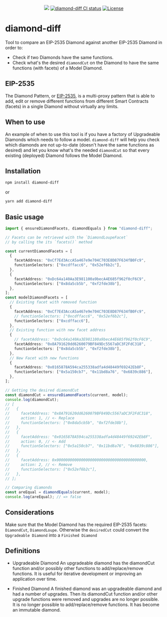 <p align="center">
<a href="https://codecov.io/gh/ubinatus/diamond-diff"><img src="https://codecov.io/gh/ubinatus/diamond-diff/branch/main/graph/badge.svg?token=NGBO197H7Y"/></a>
<a href="https://github.com/ubinatus/diamond-diff/actions/workflows/test.yml"><img src="https://github.com/ubinatus/diamond-diff/actions/workflows/test.yml/badge.svg?branch=main&event=push" alt="diamond-diff CI status" /></a>
<a href="https://opensource.org/licenses/MIT" rel="nofollow"><img src="https://img.shields.io/github/license/ubinatus/diamond-diff" alt="License"></a>
</p>

# diamond-diff

Tool to compare an EIP-2535 Diamond against another EIP-2535 Diamond in order to:

- Check if two Diamonds have the same functions.
- Check what's the desired `diamondCut` on the Diamond to have the same functions (with facets) of a Model Diamond.

## EIP-2535

The Diamond Pattern, or [EIP-2535](https://eips.ethereum.org/EIPS/eip-2535), is a multi-proxy pattern that is able to add, edit or remove different functions from different Smart Contracts (facets) in a single Diamond without virtually any limits.

## When to use

An example of when to use this tool is if you have a factory of Upgradeable Diamonds which needs to follow a model. `diamond-diff` will help you check which diamonds are not up-to-date (doesn't have the same functions as desired) and let you know what's the needed `diamondCut` so that every existing (deployed) Diamond follows the Model Diamond.

## Installation

```bash
npm install diamond-diff
```

or

```bash
yarn add diamond-diff
```

## Basic usage

```ts
import { ensureDiamondFacets, diamondEquals } from "diamond-diff";

// Facets can be retrieved with the `DiamondLoupeFacet`
// by calling the its `facets()` method

const currentDiamondFacets = [
  {
    facetAddress: "0xCf7Ed3AccA5a467e9e704C703E8D87F634fB0Fc9",
    functionSelectors: ["0xcdffacc6", "0x52ef6b2c"],
  },
  {
    facetAddress: "0xDc64a140Aa3E981100a9becA4E685f962f0cF6C9",
    functionSelectors: ["0x8da5cb5b", "0xf2fde38b"],
  },
];
const modelDiamondFacets = [
  // Existing facet with removed function
  {
    facetAddress: "0xCf7Ed3AccA5a467e9e704C703E8D87F634fB0Fc9",
    // functionSelectors: ["0xcdffacc6", "0x52ef6b2c"],
    functionSelectors: ["0xcdffacc6"],
  },
  // Existing function with new facet address
  {
    // facetAddress: "0xDc64a140Aa3E981100a9becA4E685f962f0cF6C9",
    facetAddress: "0x8A791620dd6260079BF849Dc5567aDC3F2FdC318",
    functionSelectors: ["0x8da5cb5b", "0xf2fde38b"],
  },
  // New Facet with new functions
  {
    facetAddress: "0x0165878A594ca255338adfa4d48449f69242Eb8F",
    functionSelectors: ["0x5a150cb7", "0x11bd8a76", "0x6839c886"],
  },
];

// Getting the desired diamondCut
const diamondCut = ensureDiamondFacets(current, model);
console.log(diamondCut);
// [
//   {
//     facetAddress: "0x8A791620dd6260079BF849Dc5567aDC3F2FdC318",
//     action: 1, // <- Replace
//     functionSelectors: ["0x8da5cb5b", "0xf2fde38b"],
//   },
//   {
//     facetAddress: "0x0165878A594ca255338adfa4d48449f69242Eb8F",
//     action: 0, // <- Add
//     functionSelectors: ["0x5a150cb7", "0x11bd8a76", "0x6839c886"],
//   },
//   {
//     facetAddress: 0x0000000000000000000000000000000000000000,
//     action: 2, // <- Remove
//     functionSelectors: ["0x52ef6b2c"],
//   },
// ];

// Comparing diamonds
const areEqual = diamondEquals(current, model);
console.log(areEqual); // => false
```

## Considerations

Make sure that the Model Diamond has the required EIP-2535 facets: `DiamondCut`, `DiamondLoupe`. Otherwise the `desiredCut` could convert the `Upgradeable Diamond` into a `Finished Diamond`

## Definitions

- Upgradeable Diamond An upgradeable diamond has the diamondCut function and/or possibly other functions to add/replace/remove functions. It is useful for iterative development or improving an application over time.

- Finished Diamond A finished diamond was an upgradeable diamond and had a number of upgrades. Then its diamondCut function and/or other upgrade functions were removed and upgrades are no longer possible. It is no longer possible to add/replace/remove functions. It has become an immutable diamond.
